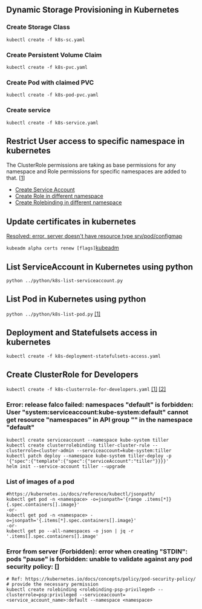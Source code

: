 ## Dynamic Storage Provisioning in Kubernetes

### Create Storage Class
```
kubectl create -f k8s-sc.yaml
```
  
### Create Persistent Volume Claim
```
kubectl create -f k8s-pvc.yaml
```

### Create Pod with claimed PVC
```
kubectl create -f k8s-pod-pvc.yaml
```

### Create service
```
kubectl create -f k8s-service.yaml
```

## Restrict User access to specific namespace in kubernetes
The ClusterRole permissions are taking as base permissions for any namespace and Role permissions for specific namespaces are added to that. [[1](https://stackoverflow.com/questions/55917702/restrict-user-to-access-only-one-service-in-a-namespace)]
+ [Create Service Account](https://github.com/hisrarul/history/blob/master/kubernetes/k8s-sa-role-rolebinding.yaml#L2-L7)
+ [Create Role in different namespace](https://github.com/hisrarul/history/blob/master/kubernetes/k8s-sa-role-rolebinding.yaml#L9-L107)
+ [Create Rolebinding in different namespace](https://github.com/hisrarul/history/blob/master/kubernetes/k8s-sa-role-rolebinding.yaml#L109-L171)

## Update certificates in kubernetes
[Resolved: error, server doesn't have resource type srv/pod/configmap](https://stackoverflow.com/questions/51308341/error-the-server-doesnt-have-a-resource-type-svc/64059054#64059054)

```kubeadm alpha certs renew [flags]```[kubeadm](https://kubernetes.io/docs/reference/setup-tools/kubeadm/kubeadm-alpha/#options)

## List ServiceAccount in Kubernetes using python
```
python ../python/k8s-list-serviceaccount.py
```

## List Pod in Kubernetes using python 
``` python ../python/k8s-list-pod.py ``` [[1]](https://raw.githubusercontent.com/kubernetes-client/python/master/kubernetes/docs/CoreV1Api.md)

## Deployment and Statefulsets access in kubernetes
```
kubectl create -f k8s-deployment-statefulsets-access.yaml
```

## Create ClusterRole for Developers
```kubectl create -f k8s-clusterrole-for-developers.yaml``` [[1]](https://github.com/hisrarul/history/blob/master/kubernetes/k8s-clusterrole-for-developers.yaml#L1-L27) [[2]](https://kubernetes.io/docs/reference/access-authn-authz/rbac/)

### Error: release falco failed: namespaces "default" is forbidden: User "system:serviceaccount:kube-system:default" cannot get resource "namespaces" in API group "" in the namespace "default"
```
kubectl create serviceaccount --namespace kube-system tiller
kubectl create clusterrolebinding tiller-cluster-rule --clusterrole=cluster-admin --serviceaccount=kube-system:tiller
kubectl patch deploy --namespace kube-system tiller-deploy -p '{"spec":{"template":{"spec":{"serviceAccount":"tiller"}}}}'      
helm init --service-account tiller --upgrade
```

### List of images of a pod
```
#https://kubernetes.io/docs/reference/kubectl/jsonpath/
kubectl get pod -n <namespace> -o=jsonpath='{range .items[*]}{.spec.containers[].image}'
-or-
kubectl get pod -n <namespace> -o=jsonpath='{.items[*].spec.containers[].image}'
-or-
kubectl get po --all-namespaces -o json | jq -r '.items[].spec.containers[].image'
```

### Error from server (Forbidden): error when creating "STDIN": pods "pause" is forbidden: unable to validate against any pod security policy: []
```
# Ref: https://kubernetes.io/docs/concepts/policy/pod-security-policy/
# provide the necessary permission 
kubectl create rolebinding <rolebinding-psp-privileged> --clusterrole=psp:privileged --serviceaccount=<service_account_name>:default --namespace <namespace>
```


